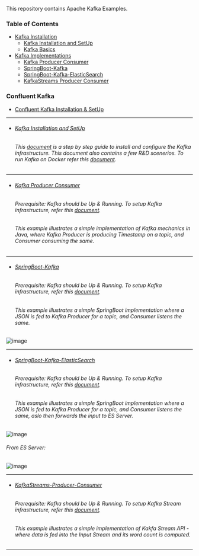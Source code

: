This repository contains Apache Kafka Examples.


### Table of Contents
- <a href='#kafka-installation'>Kafka Installation</a>
  - <a href='#kafka-installation-and-setup'>Kafka Installation and SetUp</a>
  - [Kafka Basics](https://github.com/rahulvaish/Apache-Kafka/blob/KafkaEnvironment/KafKaBasics.MD)
- <a href='#kafka-implementations'>Kafka Implementations</a> 
  - <a href='#kafka-producer-consumer'>Kafka Producer Consumer</a> 
  - <a href='#springboot-kafka'>SpringBoot-Kafka</a> 
  - <a href='#springboot-kafka-elasticsearch'>SpringBoot-Kafka-ElasticSearch</a> 
  - <a href='#KafkaStreams-producer-consumer'>KafkaStreams Producer Consumer</a>
### Confluent Kafka
- [Confluent Kafka Installation & SetUp](https://github.com/rahulvaish/Apache-Kafka/blob/confluentKafka/%5B01%5D%20SetUpConfluentKafka.MD)



<hr>

- ###### [Kafka Installation and SetUp](https://github.com/rahulvaish/Apache-Kafka/blob/KafkaEnvironment/InstallingKafkaOnUbuntu.MD) 
   ###### This [document](https://github.com/rahulvaish/Apache-Kafka/blob/KafkaEnvironment/InstallingKafkaOnUbuntu.MD) is a step by step guide to install and configure the Kafka infrastructure. This document also contains a few R&D scenerios. To run Kafka on Docker refer this [document](https://github.com/rahulvaish/Apache-Kafka/blob/KafkaEnvironment/KafkaOnDocker.MD).
   
<hr>
 
- ###### [Kafka Producer Consumer](https://github.com/rahulvaish/Apache-Kafka/tree/KafkaProducerConsumer) 
   ###### Prerequisite: Kafka should be Up & Running. To setup Kafka infrastructure, refer this [document](https://github.com/rahulvaish/Apache-Kafka/blob/KafkaEnvironment/InstallingKafkaOnUbuntu.MD).
   ###### This example illustrates a simple implementation of Kafka mechanics in Java, where Kafka Producer is producing Timestamp on a topic, and Consumer consuming the same.

<hr>

- ###### [SpringBoot-Kafka](https://github.com/rahulvaish/Apache-Kafka/tree/SpringBootKafka) 
   ###### Prerequisite: Kafka should be Up & Running. To setup Kafka infrastructure, refer this [document](https://github.com/rahulvaish/Apache-Kafka/blob/KafkaEnvironment/InstallingKafkaOnUbuntu.MD).
   ###### This example illustrates a simple SpringBoot implementation where a JSON is fed to Kafka Producer for a topic, and Consumer listens the same.
![image](https://user-images.githubusercontent.com/689226/67137118-c7342e00-f24d-11e9-890e-faf1505e40f0.png)

<hr>

- ###### [SpringBoot-Kafka-ElasticSearch](https://github.com/rahulvaish/Apache-Kafka/tree/SpringBootKafkaES)
   ###### Prerequisite: Kafka should be Up & Running. To setup Kafka infrastructure, refer this [document](https://github.com/rahulvaish/Apache-Kafka/blob/KafkaEnvironment/InstallingKafkaOnUbuntu.MD).
   ###### This example illustrates a simple SpringBoot implementation where a JSON is fed to Kafka Producer for a topic, and Consumer listens the same, aslo then forwards the input to ES Server.
![image](https://user-images.githubusercontent.com/689226/67137229-6f96c200-f24f-11e9-8fcf-a01308877503.png)
   ###### From ES Server:
![image](https://user-images.githubusercontent.com/689226/67137241-8c32fa00-f24f-11e9-939b-db930a7d5af7.png)


<hr>

- ###### [KafkaStreams-Producer-Consumer](https://github.com/rahulvaish/Apache-Kafka/tree/KafkaStreamProducerConsumer) 
   ###### Prerequisite: Kafka should be Up & Running. To setup Kafka Stream infrastructure, refer this [document](https://github.com/rahulvaish/Apache-Kafka/blob/KafkaEnvironment/KafkaStreamsSetUp.MD).
   ###### This example illustrates a simple implementation of Kakfa Stream API -  where data is fed into the Input Stream and its word count is computed. 
   
<hr>


